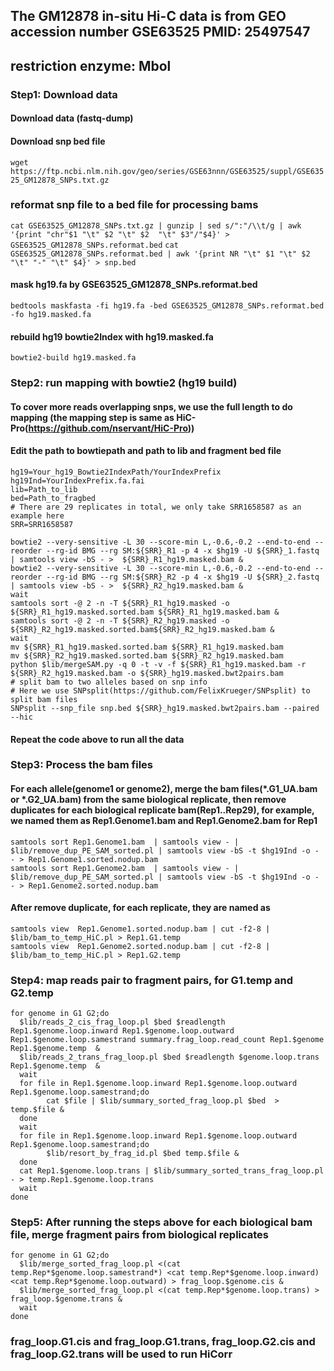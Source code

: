 ## The GM12878 in-situ Hi-C data is from GEO accession number GSE63525 PMID: 25497547
## restriction enzyme: Mbol
### Step1: Download data
#### Download data (fastq-dump)
#### Download snp bed file 
`wget https://ftp.ncbi.nlm.nih.gov/geo/series/GSE63nnn/GSE63525/suppl/GSE63525_GM12878_SNPs.txt.gz`
### reformat snp file to a bed file for processing bams
`cat GSE63525_GM12878_SNPs.txt.gz | gunzip | sed s/":"/\\t/g | awk '{print "chr"$1 "\t" $2 "\t" $2  "\t" $3"/"$4}' > GSE63525_GM12878_SNPs.reformat.bed`
`cat GSE63525_GM12878_SNPs.reformat.bed | awk '{print NR "\t" $1 "\t" $2 "\t" "-" "\t" $4}' > snp.bed`
#### mask hg19.fa by GSE63525_GM12878_SNPs.reformat.bed
`bedtools maskfasta -fi hg19.fa -bed GSE63525_GM12878_SNPs.reformat.bed -fo hg19.masked.fa`
#### rebuild hg19 bowtie2Index with hg19.masked.fa
`bowtie2-build hg19.masked.fa`
### Step2: run mapping with bowtie2 (hg19 build)
#### To cover more reads overlapping snps, we use the full length to do mapping (the mapping step is same as HiC-Pro(https://github.com/nservant/HiC-Pro))
#### Edit the path to bowtiepath and path to lib and fragment bed file
```
hg19=Your_hg19_Bowtie2IndexPath/YourIndexPrefix
hg19Ind=YourIndexPrefix.fa.fai
lib=Path_to_lib
bed=Path_to_fragbed
# There are 29 replicates in total, we only take SRR1658587 as an example here
SRR=SRR1658587
```
```
bowtie2 --very-sensitive -L 30 --score-min L,-0.6,-0.2 --end-to-end --reorder --rg-id BMG --rg SM:${SRR}_R1 -p 4 -x $hg19 -U ${SRR}_1.fastq | samtools view -bS - >  ${SRR}_R1_hg19.masked.bam &
bowtie2 --very-sensitive -L 30 --score-min L,-0.6,-0.2 --end-to-end --reorder --rg-id BMG --rg SM:${SRR}_R2 -p 4 -x $hg19 -U ${SRR}_2.fastq | samtools view -bS - >  ${SRR}_R2_hg19.masked.bam &
wait
samtools sort -@ 2 -n -T ${SRR}_R1_hg19.masked -o ${SRR}_R1_hg19.masked.sorted.bam ${SRR}_R1_hg19.masked.bam &
samtools sort -@ 2 -n -T ${SRR}_R2_hg19.masked -o ${SRR}_R2_hg19.masked.sorted.bam${SRR}_R2_hg19.masked.bam &
wait
mv ${SRR}_R1_hg19.masked.sorted.bam ${SRR}_R1_hg19.masked.bam
mv ${SRR}_R2_hg19.masked.sorted.bam ${SRR}_R2_hg19.masked.bam
python $lib/mergeSAM.py -q 0 -t -v -f ${SRR}_R1_hg19.masked.bam -r ${SRR}_R2_hg19.masked.bam -o ${SRR}_hg19.masked.bwt2pairs.bam
# split bam to two alleles based on snp info
# Here we use SNPsplit(https://github.com/FelixKrueger/SNPsplit) to split bam files
SNPsplit --snp_file snp.bed ${SRR}_hg19.masked.bwt2pairs.bam --paired --hic 
```
#### Repeat the code above to run all the data

### Step3: Process the bam files
#### For each allele(genome1 or genome2), merge the bam files(*.G1_UA.bam or *.G2_UA.bam) from the same biological replicate, then remove duplicates for each biological replicate bam(Rep1..Rep29), for example, we named them as Rep1.Genome1.bam and Rep1.Genome2.bam for Rep1
```
samtools sort Rep1.Genome1.bam  | samtools view - | $lib/remove_dup_PE_SAM_sorted.pl | samtools view -bS -t $hg19Ind -o - - > Rep1.Genome1.sorted.nodup.bam 
samtools sort Rep1.Genome2.bam  | samtools view - | $lib/remove_dup_PE_SAM_sorted.pl | samtools view -bS -t $hg19Ind -o - - > Rep1.Genome2.sorted.nodup.bam 
```
#### After remove duplicate, for each replicate, they are named as 
```
samtools view  Rep1.Genome1.sorted.nodup.bam | cut -f2-8 | $lib/bam_to_temp_HiC.pl > Rep1.G1.temp 
samtools view  Rep1.Genome2.sorted.nodup.bam | cut -f2-8 | $lib/bam_to_temp_HiC.pl > Rep1.G2.temp 
```
### Step4: map reads pair to fragment pairs, for G1.temp and G2.temp
```
for genome in G1 G2;do
  $lib/reads_2_cis_frag_loop.pl $bed $readlength Rep1.$genome.loop.inward Rep1.$genome.loop.outward Rep1.$genome.loop.samestrand summary.frag_loop.read_count Rep1.$genome Rep1.$genome.temp  &
  $lib/reads_2_trans_frag_loop.pl $bed $readlength $genome.loop.trans Rep1.$genome.temp  &
  wait
  for file in Rep1.$genome.loop.inward Rep1.$genome.loop.outward Rep1.$genome.loop.samestrand;do
        cat $file | $lib/summary_sorted_frag_loop.pl $bed  > temp.$file &
  done
  wait
  for file in Rep1.$genome.loop.inward Rep1.$genome.loop.outward Rep1.$genome.loop.samestrand;do
        $lib/resort_by_frag_id.pl $bed temp.$file &
  done
  cat Rep1.$genome.loop.trans | $lib/summary_sorted_trans_frag_loop.pl - > temp.Rep1.$genome.loop.trans
  wait
done
```
### Step5: After running the steps above for each biological bam file, merge fragment pairs from biological replicates
```
for genome in G1 G2;do
  $lib/merge_sorted_frag_loop.pl <(cat temp.Rep*$genome.loop.samestrand*) <cat temp.Rep*$genome.loop.inward) <cat temp.Rep*$genome.loop.outward) > frag_loop.$genome.cis &
  $lib/merge_sorted_frag_loop.pl <(cat temp.Rep*$genome.loop.trans) > frag_loop.$genome.trans &
  wait
done
```
### frag_loop.G1.cis and frag_loop.G1.trans, frag_loop.G2.cis and frag_loop.G2.trans will be used to run HiCorr

